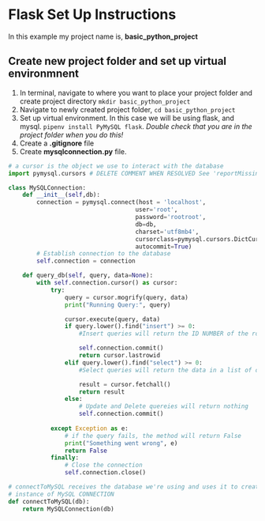 # Flask Set Up Instructions
In this example my project name is, **basic_python_project**

## Create new project folder and set up virtual environmnent
1. In terminal, navigate to where you want to place your project folder and create project directory `mkdir basic_python_project`
2. Navigate to newly created project folder, `cd basic_python_project`
3. Set up virtual environment. In this case we will be using flask, and mysql. `pipenv install PyMySQL flask`. _Double check that you are in the project folder when you do this!_
4. Create a **.gitignore** file
5. Create **mysqlconnection.py** file.
```py
# a cursor is the object we use to interact with the database
import pymysql.cursors # DELETE COMMENT WHEN RESOLVED See 'reportMissingModuleSource' https://github.com/microsoft/pylance-release/blob/main/DIAGNOSTIC_SEVERITY_RULES.md#diagnostic-severity-rules

class MySQLConnection:
    def __init__(self,db):
        connection = pymysql.connect(host = 'localhost',
                                    user='root',
                                    password='rootroot',
                                    db=db,
                                    charset='utf8mb4',
                                    cursorclass=pymysql.cursors.DictCursor,
                                    autocommit=True)
        # Establish connection to the database
        self.connection = connection

    def query_db(self, query, data=None):
        with self.connection.cursor() as cursor:
            try:
                query = cursor.mogrify(query, data)
                print("Running Query:", query)

                cursor.execute(query, data)
                if query.lower().find("insert") >= 0:
                    #Insert queries will return the ID NUMBER of the row

                    self.connection.commit()
                    return cursor.lastrowid
                elif query.lower().find("select") >= 0:
                    #Select queries will return the data in a list of dictionaries

                    result = cursor.fetchall()
                    return result
                else:
                    # Update and Delete quereies will return nothing
                    self.connection.commit()
            
            except Exception as e:
                # if the query fails, the method will return False
                print("Something went wrong", e)
                return False
            finally:
                # Close the connection
                self.connection.close()

# connectToMySQL receives the database we're using and uses it to create an 
# instance of MySQL CONNECTION
def connectToMySQL(db):
    return MySQLConnection(db)
```

